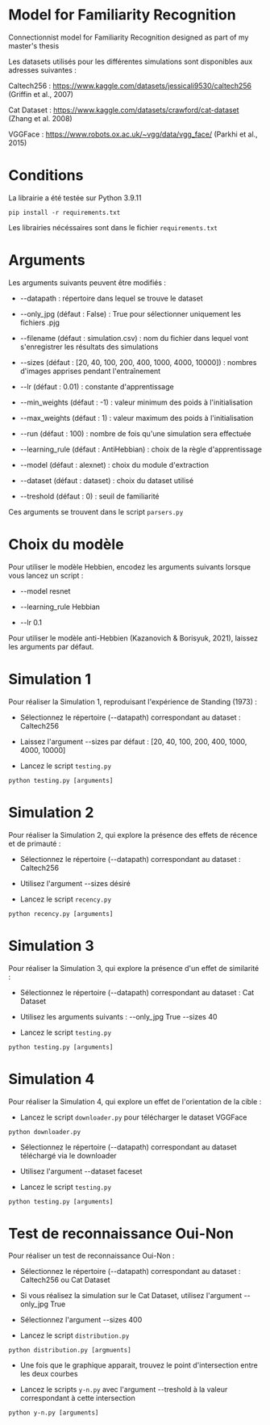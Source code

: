 # Model for Familiarity Recognition 

Connectionnist model for Familiarity Recognition designed as part of my master's thesis

Les datasets utilisés pour les différentes simulations sont disponibles aux adresses suivantes :

Caltech256 : https://www.kaggle.com/datasets/jessicali9530/caltech256 (Griffin et al., 2007)

Cat Dataset : https://www.kaggle.com/datasets/crawford/cat-dataset (Zhang et al. 2008)

VGGFace : https://www.robots.ox.ac.uk/~vgg/data/vgg_face/ (Parkhi et al., 2015)

# Conditions

La librairie a été testée sur Python 3.9.11

```
pip install -r requirements.txt
```

Les librairies nécéssaires sont dans le fichier `requirements.txt`

# Arguments

Les arguments suivants peuvent être modifiés :

- --datapath : répertoire dans lequel se trouve le dataset

- --only_jpg (défaut : False) : True pour sélectionner uniquement les fichiers .pjg

- --filename (défaut : simulation.csv) : nom du fichier dans lequel vont s'enregistrer les résultats des simulations 

- --sizes (défaut : [20, 40, 100, 200, 400, 1000, 4000, 10000]) : nombres d'images apprises pendant l'entraînement

- --lr (défaut : 0.01) : constante d'apprentissage

- --min_weights (défaut : -1) : valeur minimum des poids à l'initialisation

- --max_weights (défaut : 1) : valeur maximum des poids à l'initialisation

- --run (défaut : 100) : nombre de fois qu'une simulation sera effectuée

- --learning_rule (défaut : AntiHebbian) : choix de la règle d'apprentissage

- --model (défaut : alexnet) : choix du module d'extraction

- --dataset (défaut : dataset) : choix du dataset utilisé

- --treshold (défaut : 0) : seuil de familiarité

Ces arguments se trouvent dans le script `parsers.py`

# Choix du modèle

Pour utiliser le modèle Hebbien, encodez les arguments suivants lorsque vous lancez un script :

- --model resnet

- --learning_rule Hebbian

- --lr 0.1

Pour utiliser le modèle anti-Hebbien (Kazanovich & Borisyuk, 2021), laissez les arguments par défaut.

# Simulation 1

Pour réaliser la Simulation 1, reproduisant l'expérience de Standing (1973) :

- Sélectionnez le répertoire (--datapath) correspondant au dataset : Caltech256

- Laissez l'argument --sizes par défaut : [20, 40, 100, 200, 400, 1000, 4000, 10000]

- Lancez le script `testing.py`

```
python testing.py [arguments]
```

# Simulation 2

Pour réaliser la Simulation 2, qui explore la présence des effets de récence et de primauté :

- Sélectionnez le répertoire (--datapath) correspondant au dataset : Caltech256

- Utilisez l'argument --sizes désiré

- Lancez le script `recency.py`

```
python recency.py [arguments]
```

# Simulation 3

Pour réaliser la Simulation 3, qui explore la présence d'un effet de similarité :

- Sélectionnez le répertoire (--datapath) correspondant au dataset : Cat Dataset

- Utilisez les arguments suivants : --only_jpg True --sizes 40

- Lancez le script `testing.py`

```
python testing.py [arguments]
```

# Simulation 4

Pour réaliser la Simulation 4, qui explore un effet de l'orientation de la cible :

- Lancez le script `downloader.py` pour télécharger le dataset VGGFace

```
python downloader.py
```

- Sélectionnez le répertoire (--datapath) correspondant au dataset téléchargé via le downloader

- Utilisez l'argument --dataset faceset

- Lancez le script `testing.py`

```
python testing.py [arguments]
```

# Test de reconnaissance Oui-Non

Pour réaliser un test de reconnaissance Oui-Non :

- Sélectionnez le répertoire (--datapath) correspondant au dataset : Caltech256 ou Cat Dataset

- Si vous réalisez la simulation sur le Cat Dataset, utilisez l'argument --only_jpg True

- Sélectionnez l'argument --sizes 400

- Lancez le script `distribution.py`

```
python distribution.py [argmuents]
```

- Une fois que le graphique apparait, trouvez le point d'intersection entre les deux courbes

- Lancez le scripts `y-n.py` avec l'argument --treshold à la valeur correspondant à cette intersection

```
python y-n.py [arguments]
```
